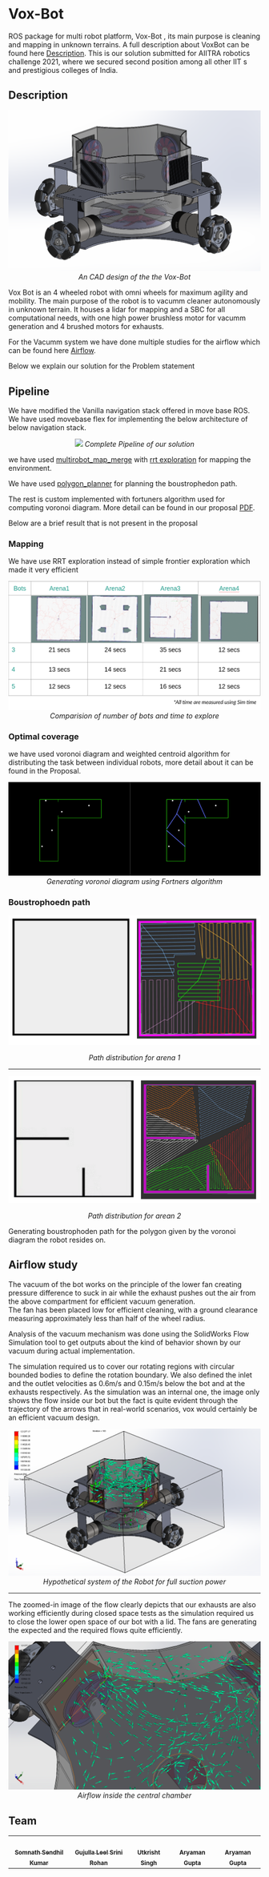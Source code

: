 # Vox-Bot

ROS package for multi robot platform, Vox-Bot , its main purpose is cleaning and mapping in unknown terrains. A full description about VoxBot can be found here <a href="#desciption">Description</a>. This is our solution submitted for AIITRA robotics challenge 2021, where we secured second position among all other IIT s and prestigious colleges of India.

## Description

<p align="center">
<img src="media/vox-bot-description.png"/>
<i>An CAD design of the the Vox-Bot</i>
</p>

Vox Bot is an 4 wheeled robot with omni wheels for maximum agility and mobility. The main purpose of the robot is to vacumm cleaner autonomously in unknown terrain.
It houses a lidar for mapping and a SBC for all computational needs, with one high power brushless motor for vacumm generation and 4 brushed motors for exhausts.

For the Vacumm system we have done multiple studies for the airflow which can be found here <a href="#airflowstudy">Airflow</a>.

Below we explain our solution for the Problem statement

## Pipeline

We have modified the Vanilla navigation stack offered in move base ROS. We have used movebase flex for implementing the below architecture of below navigation stack.

<p align="center">
<img src="media/pipeline.png"/>
<i>Complete Pipeline of our solution</i>
</p>

we have used [multirobot_map_merge](http://wiki.ros.org/multirobot_map_merge) with [rrt exploration](http://wiki.ros.org/rrt_exploration) for mapping the environment.

We have used [polygon_planner](https://github.com/ethz-asl/polygon_coverage_planning) for planning the boustrophedon path.

The rest is custom implemented with fortuners algorithm used for computing voronoi diagram. More detail can be found in our proposal [PDF](media/proposal.pdf).

Below are a brief result that is not present in the proposal
### Mapping 
We have use RRT exploration instead of simple frontier exploration which made it very efficient

<p align="center">
<img src="media/mapping_time.png"/>
<i>Comparision of number of bots and time to explore</i>
</p>

### Optimal coverage

we have used voronoi diagram and weighted centroid algorithm for distributing the task between individual robots, more detail about it can be found in the Proposal.

<p align="center">
<img src="media/voronoi.png"/>
<i>Generating voronoi diagram using Fortners algorithm</i>
</p>

### Boustrophoedn path

<p align="center">
<img src="media/bpath1.png"/>
</p>
<p align="center">
<i>Path distribution for arena 1</i>
</p>
<hr/>
<p align="center">
<img src="media/bpath2.png"/> 
</p>
<p align="center">
<i>Path distribution for arean 2</i>
</p>

Generating boustrophoden path for the polygon given by the voronoi diagram the robot resides on.

## Airflow study

The vacuum of the bot works on the principle of the lower fan creating pressure difference to suck in air while the exhaust pushes out the air from the above compartment for efficient vacuum generation.  
The fan has been placed low for efficient cleaning, with a ground clearance measuring approximately less than half of the wheel radius.

Analysis of the vacuum mechanism was done using the SolidWorks Flow Simulation tool to get outputs about the kind of behavior shown by our vacuum during actual implementation.

The simulation required us to cover our rotating regions with circular bounded bodies to define the rotation boundary. We also defined the inlet and the outlet velocities as 0.6m/s and 0.15m/s below the bot and at the exhausts respectively. As the simulation was an internal one, the image only shows the flow inside our bot but the fact is quite evident through the trajectory of the arrows that in real-world scenarios, vox would certainly be an efficient vacuum design.

<p align="center">
<img src="media/airflow-study.png"/>
<i>Hypothetical system of the Robot for full suction power</i>
</p>
<hr/>

The zoomed-in image of the flow clearly depicts that our exhausts are also working efficiently during closed space tests as the simulation required us to close the lower open space of our bot with a lid. The fans are generating the expected and the required flows quite efficiently.


<p align="center">
<img src="media/airflow-closeup.png"/>
<i>Airflow inside the central chamber</i>
</p>

## Team
<table>
 <td align="center">
     <a href="https://github.com/hex-plex">
    <img src="https://avatars0.githubusercontent.com/u/56990337?s=460&v=4" width="100px;" alt=""/><br /><sub><b>Somnath Sendhil Kumar </b></sub></a><br />
    </td>
    <td align="center">
     <a href="https://github.com/Srini-Rohan">
    <img src="https://avatars.githubusercontent.com/u/76437900?s=460&v=4" width="100px;" alt=""/><br /><sub><b>Gujulla Leel Srini Rohan</b></sub></a><br />
	</td>
	<td align="center">
     <a href="https://github.com/jsparrow08">
    <img src="https://avatars.githubusercontent.com/u/77740824?s=460&v=4" width="100px;" alt=""/><br /><sub><b>Utkrisht Singh</b></sub></a><br />
	</td>
	<td align="center">
     <a href="https://github.com/phoenixrider12">
    <img src="https://avatars.githubusercontent.com/u/76533398?s=460&v=4" width="100px;" alt=""/><br /><sub><b>Aryaman Gupta</b></sub></a><br />
	</td>
    <td align="center">
     <a href="https://github.com/GeneralVader">
    <img src="https://avatars.githubusercontent.com/u/77744383?s=460&v=4" width="100px;" alt=""/><br /><sub><b>Aryaman Gupta</b></sub></a><br />
	</td>

</table>